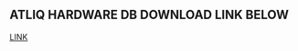 ## ATLIQ HARDWARE DB DOWNLOAD LINK BELOW


[LINK](https://drive.google.com/file/d/1reQwB2z63mClHzTiwJIudW39128rok37/view?usp=sharing) 
